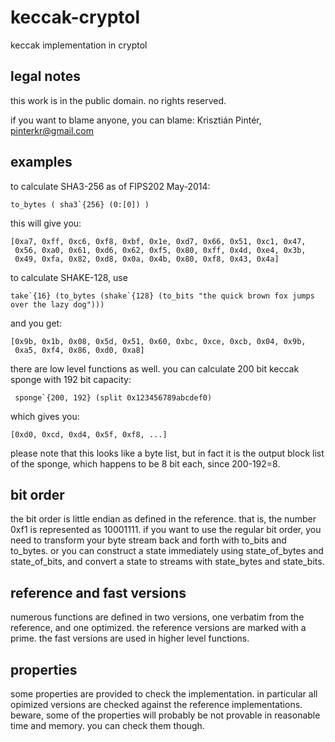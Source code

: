 # keccak-cryptol
keccak implementation in cryptol

## legal notes

this work is in the public domain. no rights reserved.

if you want to blame anyone, you can blame:
Krisztián Pintér, pinterkr@gmail.com 

## examples

to calculate SHA3-256 as of FIPS202 May-2014:

    to_bytes ( sha3`{256} (0:[0]) )

this will give you:

    [0xa7, 0xff, 0xc6, 0xf8, 0xbf, 0x1e, 0xd7, 0x66, 0x51, 0xc1, 0x47,
     0x56, 0xa0, 0x61, 0xd6, 0x62, 0xf5, 0x80, 0xff, 0x4d, 0xe4, 0x3b,
     0x49, 0xfa, 0x82, 0xd8, 0x0a, 0x4b, 0x80, 0xf8, 0x43, 0x4a]

to calculate SHAKE-128, use

    take`{16} (to_bytes (shake`{128} (to_bits "the quick brown fox jumps over the lazy dog")))

and you get:

    [0x9b, 0x1b, 0x08, 0x5d, 0x51, 0x60, 0xbc, 0xce, 0xcb, 0x04, 0x9b,
     0xa5, 0xf4, 0x86, 0xd0, 0xa8]

there are low level functions as well. you can calculate 200 bit keccak sponge with 192 bit capacity:

     sponge`{200, 192} (split 0x123456789abcdef0)

which gives you:

    [0xd0, 0xcd, 0xd4, 0x5f, 0xf8, ...]

please note that this looks like a byte list, but in fact it is the output block list of the sponge, 
which happens to be 8 bit each, since 200-192=8.

## bit order

the bit order is little endian as defined in the reference. that is, the number
0xf1 is represented as 10001111. if you want to use the regular bit order, you
need to transform your byte stream back and forth with to_bits and to_bytes. 
or you can construct a state immediately using state_of_bytes and state_of_bits, 
and convert a state to streams with state_bytes and state_bits.

## reference and fast versions

numerous functions are defined in two versions, one verbatim from the 
reference, and one optimized. the reference versions are marked with a 
prime. the fast versions are used in higher level functions.

## properties

some properties are provided to check the implementation. in particular
all opimized versions are checked against the reference implementations.
beware, some of the properties will probably be not provable in reasonable
time and memory. you can check them though.
